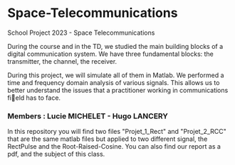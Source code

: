 # Space-Telecommunications
School Project 2023 - Space Telecommunications


<p> During the course and in the TD, we studied the main building blocks of a digital communication system. We have three fundamental blocks: the transmitter, the channel, the receiver.
</p>
<p>
During this project, we will simulate all of them in Matlab. We performed a time and frequency domain analysis of various signals. This allows us to better understand the issues that a practitioner working in communications field has to face.</p>

### Members : Lucie MICHELET - Hugo LANCERY

<p> In this repository you will find two files "Projet_1_Rect" and "Projet_2_RCC" that are the same matlab files but applied to two different signal, the RectPulse and the Root-Raised-Cosine. You can also find our report as a pdf, and the subject of this class.</p>

